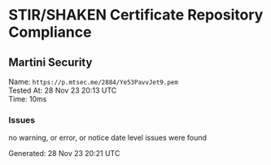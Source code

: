 # STIR/SHAKEN Certificate Repository Compliance

## Martini Security

Name: `https://p.mtsec.me/2884/Ye53PavvJet9.pem`\
Tested At: 28 Nov 23 20:13 UTC\
Time: 10ms

### Issues

no warning, or error, or notice date level issues were found

Generated: 28 Nov 23 20:21 UTC